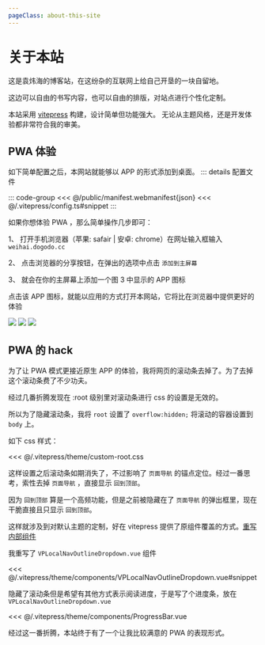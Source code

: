 ```yaml
---
pageClass: about-this-site
---
```


# 关于本站

这是袁炜海的博客站，在这纷杂的互联网上给自己开垦的一块自留地。

这边可以自由的书写内容，也可以自由的排版，对站点进行个性化定制。

本站采用 [vitepress](https://vitepress.dev/zh/) 构建，设计简单但功能强大。 无论从主题风格，还是开发体验都非常符合我的审美。

## PWA 体验

如下简单配置之后，本网站就能够以 APP 的形式添加到桌面。
::: details 配置文件

::: code-group
<<< @/public/manifest.webmanifest{json}
<<< @/.vitepress/config.ts#snippet
:::

如果你想体验 PWA ，那么简单操作几步即可：

1、 打开手机浏览器（苹果: safair | 安卓: chrome）在网址输入框输入 `weihai.dogodo.cc`

2、 点击浏览器的分享按钮，在弹出的选项中点击 `添加到主屏幕`

3、 就会在你的主屏幕上添加一个图 3 中显示的 APP 图标

点击该 APP 图标，就能以应用的方式打开本网站，它将比在浏览器中提供更好的体验

<PicturesScrollX>
    <img src="./assets/1.jpg" />
    <img src="./assets/2.jpg" />
    <img src="./assets/3.jpg" />
</PicturesScrollX>

## PWA 的 hack

为了让 PWA 模式更接近原生 APP 的体验，我将网页的滚动条去掉了。为了去掉这个滚动条费了不少功夫。

经过几番折腾发现在 :root 级别里对滚动条进行 css 的设置是无效的。

所以为了隐藏滚动条，我将 `root` 设置了 `overflow:hidden;` 将滚动的容器设置到 `body` 上。

如下 css 样式：

<<< @/.vitepress/theme/custom-root.css

这样设置之后滚动条如期消失了，不过影响了 `页面导航` 的锚点定位。经过一番思考，索性去掉 `页面导航` ，直接显示 `回到顶部`。

因为 `回到顶部` 算是一个高频功能，但是之前被隐藏在了 `页面导航` 的弹出框里，现在干脆直接且只显示 `回到顶部`。

这样就涉及到对默认主题的定制，好在 vitepress 提供了原组件覆盖的方式。[重写内部组件](https://vitepress.dev/zh/guide/extending-default-theme#overriding-internal-components)

我重写了 `VPLocalNavOutlineDropdown.vue` 组件

<<< @/.vitepress/theme/components/VPLocalNavOutlineDropdown.vue#snippet

隐藏了滚动条但是希望有其他方式表示阅读进度，于是写了个进度条，放在 `VPLocalNavOutlineDropdown.vue`

<<< @/.vitepress/theme/components/ProgressBar.vue

经过这一番折腾，本站终于有了一个让我比较满意的 PWA 的表现形式。
